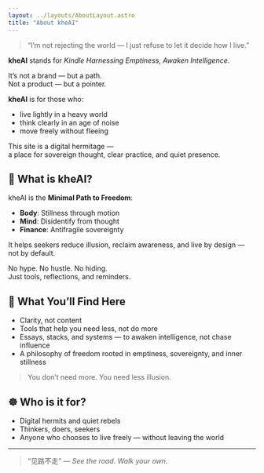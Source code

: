 ```yaml
---
layout: ../layouts/AboutLayout.astro
title: "About kheAI"
---
```


> “I’m not rejecting the world — I just refuse to let it decide how I live.”

**kheAI** stands for _Kindle Harnessing Emptiness, Awaken Intelligence_.

It’s not a brand — but a path.  
Not a product — but a pointer.

**kheAI** is for those who:
- live lightly in a heavy world  
- think clearly in an age of noise  
- move freely without fleeing

This site is a digital hermitage —  
a place for sovereign thought, clear practice, and quiet presence.

## 🌱 What is kheAI?

kheAI is the **Minimal Path to Freedom**:
- **Body**: Stillness through motion  
- **Mind**: Disidentify from thought  
- **Finance**: Antifragile sovereignty  

It helps seekers reduce illusion, reclaim awareness, and live by design — not by default.

No hype. No hustle. No hiding.  
Just tools, reflections, and reminders.

## 🧭 What You’ll Find Here

- Clarity, not content
- Tools that help you need less, not do more
- Essays, stacks, and systems — to awaken intelligence, not chase influence
- A philosophy of freedom rooted in emptiness, sovereignty, and inner stillness

> You don’t need more. You need less illusion.

## ☸️ Who is it for?

- Digital hermits and quiet rebels  
- Thinkers, doers, seekers  
- Anyone who chooses to live freely — without leaving the world

---

> “见路不走” — _See the road. Walk your own._
